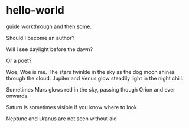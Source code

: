 # hello-world
guide workthrough  and then some.


Should I become an author?

Will i see daylight before the dawn?

Or a poet?

Woe, Woe is me.
The stars twinkle in the sky as the dog moon shines through the cloud. 
Jupiter and Venus glow steadily light in the night chill.


Sometimes Mars glows red in the sky, passing though Orion and ever onwards.

Saturn is sometimes visible if you know where to look.

Neptune and Uranus are not seen without aid

